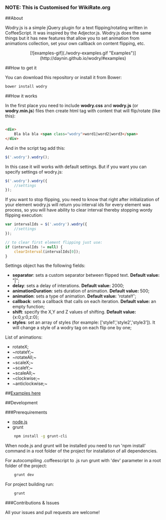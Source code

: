 
### NOTE: This is Customised for WikiRate.org

##About

Wodry.js is a simple jQuery plugin for a text flipping/rotating written in CoffeeScript. It was inspired by the Adjector.js. Wodry.js does the same things but it has new features that allow you to set animation from animations collection, set your own callback on content flipping, etc.

<center>[![examples-gif](./wodry-examples.gif "Examples")](http://daynin.github.io/wodry/#examples)</center>

##How to get it

You can download this repository or install it from Bower:

```bash
bower install wodry
```

##How it works

In the first place you need to include **wodry.css** and **wodry.js** (or **wodry.min.js**) files then create html tag with content that will flip/rotate (like this):

```html

<div>
    Bla bla bla <span class="wodry">word1|word2|word3</span>
</div>

```

And in the script tag add this:

```javascript
$('.wodry').wodry();
```

In this case it will works with default settings. But if you want you can specify settings of wodry.js:

```javascript
$('.wodry').wodry({
    //settings
});
```

If you want to stop flipping, you need to know that right after initialization of your element wodry.js will return you interval ids for every element was process, so you will have ability to clear interval thereby stopping wordy flipping execution:

```javascript
var intervalIds = $('.wodry').wodry({
    //settings
});

// to clear first element flipping just use:
if (intervalIds != null) {
    clearInterval(intervalIds[0]);
}
```

Settings object has the following fields:

- **separator**: sets a custom separator between flipped text. **Default value:** "|";
- **delay**: sets a delay of interations. **Default value:** 2000;
- **animationDuration**: sets duration of animation. **Default value:** 500;
- **animation**: sets a type of animation. **Default value:** 'rotateY';
- **callback**: sets a callback that calls on each iteration. **Default value:** an empty function;
- **shift**: specify the X,Y and Z values of shifting. **Default value:** {x:0,y:0,z:0};
- **styles**: set an array of styles (for example: ['style1','style2','style3']). It will change a style of a wodry tag on each flip one by one;

List of animations:

- rotateX;
- ~rotateY;~
- ~rotateAll;~
- ~scaleX;~
- ~scaleY;~
- ~scaleAll;~
- ~clockwise;~
- ~anticlockwise;~

##[Examples here](http://daynin.github.io/wodry/#examples)

##Development

###Prerequirements

- [node.js](http://nodejs.org/)
- grunt
    
```bash
    npm install -g grunt-cli
```

When node.js and grunt will be installed you need to run 'npm install' command in a root folder of the project for installation of all dependencies.

For autocompiling .coffeescript to .js run grunt with 'dev' parameter in a root folder of the project:
```bash
    grunt dev
```
For project building run:
```bash
    grunt
```
###Contributions & Issues

All your issues and pull requests are welcome!

